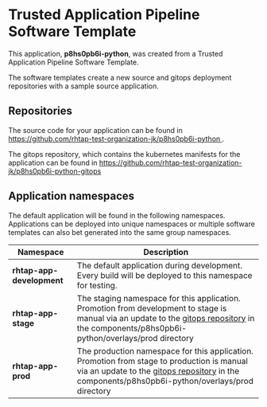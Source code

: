 # Trusted Application Pipeline Software Template

This application, **p8hs0pb6i-python**, was created from a Trusted Application Pipeline Software Template.

The software templates create a new source and gitops deployment repositories with a sample source application. 

## Repositories

The source code for your application can be found in [https://github.com/rhtap-test-organization-jk/p8hs0pb6i-python ](https://github.com/rhtap-test-organization-jk/p8hs0pb6i-python ).
 
The gitops repository, which contains the kubernetes manifests for the application can be found in 
[https://github.com/rhtap-test-organization-jk/p8hs0pb6i-python-gitops ](https://github.com/rhtap-test-organization-jk/p8hs0pb6i-python-gitops ) 

## Application namespaces 

The default application will be found in the following namespaces. Applications can be deployed into unique namespaces or multiple software templates can also bet generated into the same group namespaces.  

|  Namespace   |  Description   |  
| -------- | -------- |   
| **rhtap-app-development** | The default application during development. Every build will be deployed to this namespace for testing. | 
| **rhtap-app-stage** | The staging namespace for this application. Promotion from development to stage is manual via an update to the [gitops repository](https://github.com/rhtap-test-organization-jk/p8hs0pb6i-python-gitops ) in the components/p8hs0pb6i-python/overlays/prod directory |  
| **rhtap-app-prod** | The production namespace for this application. Promotion from stage to production is manual via an update to the [gitops repository](https://github.com/rhtap-test-organization-jk/p8hs0pb6i-python-gitops ) in the components/p8hs0pb6i-python/overlays/prod directory | 